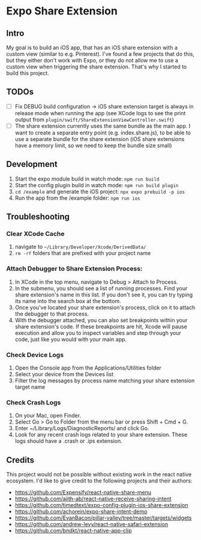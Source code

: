 # Expo Share Extension

## Intro

My goal is to build an iOS app, that has an iOS share extension with a custom view (similar to e.g. Pinterest). I've found a few projects that do this, but they either don't work with Expo, or they do not allow me to use a custom view when triggering the share extension. That's why I started to build this project.

## TODOs

- [ ] Fix DEBUG build configuration -> iOS share extension target is always in release mode when running the app (see XCode logs to see the print output from `plugin/swift/ShareExtensionViewController.swift`)
- [ ] The share extension currently uses the same bundle as the main app. I want to create a separate entry point (e.g. index.share.js), to be able to use a separate bundle for the share extension (iOS share extensions have a memory limit, so we need to keep the bundle size small)

## Development

1. Start the expo module build in watch mode: `npm run build`
2. Start the config plugin build in watch mode: `npm run build plugin`
3. `cd /example` and generate the iOS project: `npx expo prebuild -p ios`
4. Run the app from the /example folder: `npm run ios`

## Troubleshooting

### Clear XCode Cache

1. navigate to `~/Library/Developer/Xcode/DerivedData/`
2. `rm -rf` folders that are prefixed with your project name

### Attach Debugger to Share Extension Process:

1. In XCode in the top menu, navigate to Debug > Attach to Process.
2. In the submenu, you should see a list of running processes. Find your share extension's name in this list. If you don't see it, you can try typing its name into the search box at the bottom.
3. Once you've located your share extension's process, click on it to attach the debugger to that process.
4. With the debugger attached, you can also set breakpoints within your share extension's code. If these breakpoints are hit, Xcode will pause execution and allow you to inspect variables and step through your code, just like you would with your main app.

### Check Device Logs

1. Open the Console app from the Applications/Utilities folder
2. Select your device from the Devices list
3. Filter the log messages by process name matching your share extension target name

### Check Crash Logs

1. On your Mac, open Finder.
2. Select Go > Go to Folder from the menu bar or press Shift + Cmd + G.
3. Enter ~/Library/Logs/DiagnosticReports/ and click Go.
4. Look for any recent crash logs related to your share extension. These logs should have a .crash or .ips extension.

## Credits

This project would not be possible without existing work in the react native ecosystem. I'd like to give credit to the following projects and their authors:

- https://github.com/Expensify/react-native-share-menu
- https://github.com/ajith-ab/react-native-receive-sharing-intent
- https://github.com/timedtext/expo-config-plugin-ios-share-extension
- https://github.com/achorein/expo-share-intent-demo
- https://github.com/EvanBacon/pillar-valley/tree/master/targets/widgets
- https://github.com/andrew-levy/react-native-safari-extension
- https://github.com/bndkt/react-native-app-clip
